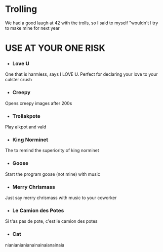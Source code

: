# Trolling
We had a good laugh at 42 with the trolls, so I said to myself "wouldn't I try to make mine for next year

<h1>USE AT YOUR ONE RISK</h1>

- <h3>Love U</h3>
One that is harmless, says I LOVE U. Perfect for declaring your love to your culster crush

- <h3>Creepy</h3>
Opens creepy images after 200s

- <h3>Trollakpote</h3>
Play alkpot and vald

- <h3>King Norminet</h3>
The to remind the superiority of king norminet

- <h3>Goose</h3>
Start the program goose (not mine) with music

- <h3>Merry Chrismass</h3>
Just say merry chrismass with music to your coworker

- <h3>Le Camion des Potes </h3>
Si t'as pas de pote, c'est le camion des potes

- <h3>Cat</h3>
nianianianianainainaianainaia
